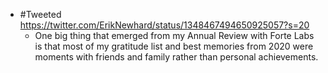 - #Tweeted https://twitter.com/ErikNewhard/status/1348467494650925057?s=20
    - One big thing that emerged from my Annual Review with Forte Labs is that most of my gratitude list and best memories from 2020 were moments with friends and family rather than personal achievements.
